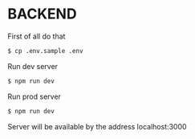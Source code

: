 # BACKEND

First of all do that

```bash
$ cp .env.sample .env
```

Run dev server

```bash
$ npm run dev
```

Run prod server

```bash
$ npm run dev
```

Server will be available by the address localhost:3000
